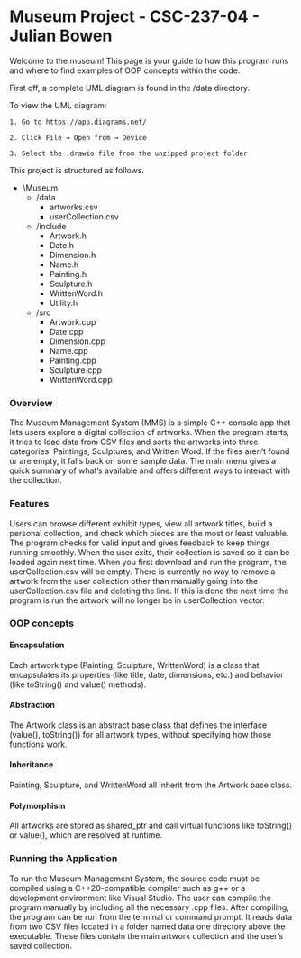 # Museum Project - CSC-237-04 - Julian Bowen
Welcome to the museum! This page is your guide to how this program runs and where to find examples of OOP concepts within the code.

First off, a complete UML diagram is found in the /data directory. 

To view the UML diagram:

    1. Go to https://app.diagrams.net/
    
    2. Click File → Open from → Device
   
    3. Select the .drawio file from the unzipped project folder

This project is structured as follows.

- \Museum
	- /data
		- artworks.csv
		- userCollection.csv
	- /include
		- Artwork.h
		- Date.h
		- Dimension.h
		- Name.h
		- Painting.h
		- Sculpture.h
		- WrittenWord.h
		- Utility.h
	- /src
		- Artwork.cpp
		- Date.cpp
		- Dimension.cpp
		- Name.cpp
		- Painting.cpp
		- Sculpture.cpp
		- WrittenWord.cpp

### Overview

The Museum Management System (MMS) is a simple C++ console app that lets users explore a digital collection of artworks. When the program starts, it tries to load data from CSV files and sorts the artworks into three categories: Paintings, Sculptures, and Written Word. If the files aren’t found or are empty, it falls back on some sample data. The main menu gives a quick summary of what’s available and offers different ways to interact with the collection.

### Features

Users can browse different exhibit types, view all artwork titles, build a personal collection, and check which pieces are the most or least valuable. The program checks for valid input and gives feedback to keep things running smoothly. When the user exits, their collection is saved so it can be loaded again next time. When you first download and run the program, the userCollection.csv will be empty. There is currently no way to remove a artwork from the user collection other than manually going into the userCollection.csv file and deleting the line. If this is done the next time the program is run the artwork will no longer be in userCollection vector. 

### OOP concepts
#### Encapsulation
Each artwork type (Painting, Sculpture, WrittenWord) is a class that encapsulates its properties (like title, date, dimensions, etc.) and behavior (like toString() and value() methods).

#### Abstraction
The Artwork class is an abstract base class that defines the interface (value(), toString()) for all artwork types, without specifying how those functions work.

#### Inheritance
Painting, Sculpture, and WrittenWord all inherit from the Artwork base class.

#### Polymorphism
All artworks are stored as shared_ptr<Artwork> and call virtual functions like toString() or value(), which are resolved at runtime.

### Running the Application
To run the Museum Management System, the source code must be compiled using a C++20-compatible compiler such as g++ or a development environment like Visual Studio. The user can compile the program manually by including all the necessary .cpp files. After compiling, the program can be run from the terminal or command prompt. It reads data from two CSV files located in a folder named data one directory above the executable. These files contain the main artwork collection and the user’s saved collection.

